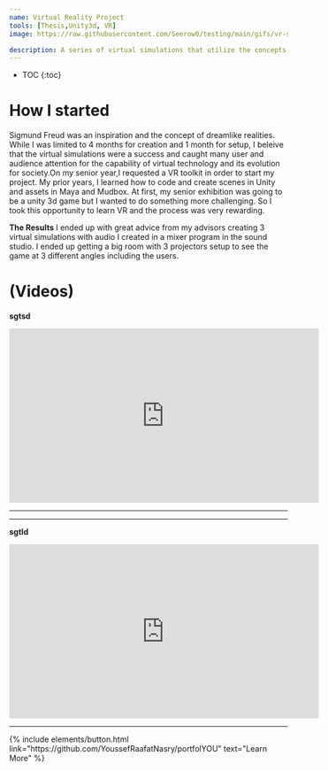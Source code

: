 ```yaml
---
name: Virtual Reality Project
tools: [Thesis,Unity3d, VR]
image: https://raw.githubusercontent.com/Seerow0/testing/main/gifs/vr-southpark.gif

description: A series of virtual simulations that utilize the concepts and techniques I managed to cultivate.
---
```


<!-- to embed a video, first get the embed link from youtube and follow the formoat below, also edit this later to provide an exampple you lazybutt-->
* TOC
{:toc}

# How I started
 Sigmund Freud was an inspiration and the concept of dreamlike realities. While I was limited to 4 months for creation and 1 month for setup, I beleive that the virtual simulations were a success and caught many user and audience attention for the capability of virtual technology and its evolution for society.On my senior year,I requested a VR toolkit in order to start my project. My prior years, I learned how to code and create scenes in Unity and assets in Maya and Mudbox. At first, my senior exhibition was going to be a unity 3d game but I wanted to do something more challenging. So I took this opportunity to learn VR and the process was very rewarding.

**The Results**
I ended up with great advice from my advisors creating 3 virtual simulations with audio I created in a mixer program in the sound studio. I ended up getting a big room with 3 projectors setup to see the game at 3 different angles including the users. 
# (Videos)

**sgtsd**
<iframe width="560" height="315" src="https://www.youtube.com/embed/MoJH7ynzV3I?si=Wz4onroNHGYSVXB0" title="YouTube video player" frameborder="0" allow="accelerometer; autoplay; clipboard-write; encrypted-media; gyroscope; picture-in-picture; web-share" allowfullscreen></iframe>

---

---

**sgtld**
<iframe width="560" height="315" src="https://www.youtube.com/embed/tnUq-wvVv28?si=hNboR3f37PPvRKtK" title="YouTube video player" frameborder="0" allow="accelerometer; autoplay; clipboard-write; encrypted-media; gyroscope; picture-in-picture; web-share" allowfullscreen></iframe>

---

<p class="text-center">
{% include elements/button.html link="https://github.com/YoussefRaafatNasry/portfolYOU" text="Learn More" %}
</p>
